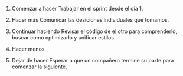 1. Comenzar a hacer
Trabajar en el sprint desde el día 1.

2. Hacer más
Comunicar las desiciones individuales que tomamos.

3. Continuar haciendo
Revisar el código de el otro para comprenderlo, buscar como optimizarlo y unificar estilos.

4. Hacer menos


5. Dejar de hacer
Esperar a que un compañero termine su parte para comenzar la siguiente.